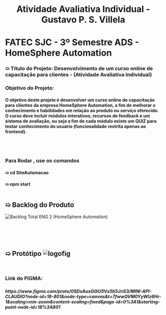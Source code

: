 <h1 align="center">Atividade Avaliativa Individual - Gustavo P. S. Villela</h1>
<h1> FATEC SJC - 3º Semestre ADS - HomeSphere Automation</h1>
<h3>➯ Título do Projeto: Desenvolvimento de um curso online de capacitação para clientes - (Atividade Avaliativa Individual) </h3>
<h3> Objetivo do Projeto:</h3> 
<h4> O objetivo deste projeto é desenvolver um curso online de capacitação para clientes da empresa HomeSphere Automation, a fim de melhorar o conhecimento e habilidades em relação ao produto ou serviço oferecido. O curso deve incluir módulos interativos, recursos de feedback e um sistema de avaliação, ou seja a fim de cada módulo existe um QUIZ para testar conhecimento do usuário (funcionalidade restrita apenas ao frontend).</h4>  
<br>
<br>
<h3> Para Rodar , use os comandos
<h4>➯ cd SiteAutomacao  
<h4>➯ npm start  
<br>
<br> 
  
 <h2> ➯ Backlog do Produto </h2> 

![Backlog Total ENG 2 (HomeSphere Automation)](https://github.com/user-attachments/assets/c87869ad-38b8-46cc-b1ed-c939d10311f0)
<br>
<br>
<br>
<br>
<br>
## ➯ Protótipo ![logofig](https://github.com/user-attachments/assets/15d88aae-0916-4888-8474-9c2af260aacc)
<br>
<h3>Link do FIGMA: <h3> 
<h5>https://www.figma.com/proto/0SDxAuxG0iU5Vx5h5JriS3/MINI-API-CLAUDIO?node-id=18-801&node-type=canvas&t=7fwwQVM0YyWIz6Hr-1&scaling=min-zoom&content-scaling=fixed&page-id=0%3A1&starting-point-node-id=18%3A801<h5>

